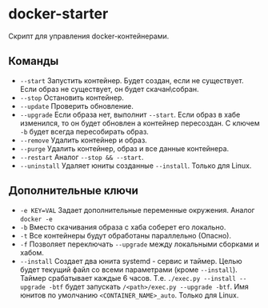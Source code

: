 # docker-starter
Скрипт для управления docker-контейнерами.

## Команды
- `--start` Запустить контейнер. Будет создан, если не существует. Если образ не существует, он будет скачан\собран.
- `--stop` Остановить контейнер.
- `--update` Проверить обновление.
- `--upgrade` Если образа нет, выполнит `--start`. Если образ в хабе изменился, то он будет обновлен а контейнер пересоздан. С ключем `-b` будет всегда пересобирать образ.
- `--remove` Удалить контейнер и образ.
- `--purge` Удалить контейнер, образ и все данные контейнера.
- `--restart` Аналог  `--stop && --start`.
- `--uninstall` Удаляет юниты созданные `--install`. Только для Linux.
## Дополнительные ключи
- `-e KEY=VAL` Задает дополнительные переменные окружения. Аналог `docker -e`
- `-b` Вместо скачивания образа с хаба соберет его локально.
- `-t` Все контейнеры будут обработаны параллельно (Опасно).
- `-f` Позволяет переключать `--upgrade` между локальными сборками и хабом.
- `--install` Создает два юнита systemd - сервис и таймер. Целью будет текущий файл со всеми параметрами (кроме `--install`). Таймер срабатывает каждые 6 часов. Т.е. `./exec.py --install --upgrade -btf` будет запускать `/<path>/exec.py --upgrade -btf`. Имя юнитов по умолчанию `<CONTAINER_NAME>_auto`. Только для Linux.
